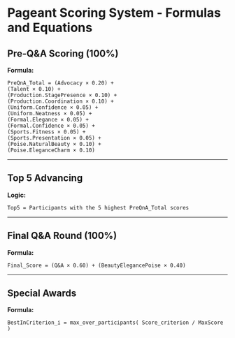 
# Pageant Scoring System - Formulas and Equations

## Pre-Q&A Scoring (100%)
**Formula:**
```
PreQnA_Total = (Advocacy × 0.20) +
(Talent × 0.10) +
(Production.StagePresence × 0.10) +
(Production.Coordination × 0.10) +
(Uniform.Confidence × 0.05) +
(Uniform.Neatness × 0.05) +
(Formal.Elegance × 0.05) +
(Formal.Confidence × 0.05) +
(Sports.Fitness × 0.05) +
(Sports.Presentation × 0.05) +
(Poise.NaturalBeauty × 0.10) +
(Poise.EleganceCharm × 0.10)
```

---

## Top 5 Advancing
**Logic:**
```
Top5 = Participants with the 5 highest PreQnA_Total scores
```

---

## Final Q&A Round (100%)
**Formula:**
```
Final_Score = (Q&A × 0.60) + (BeautyElegancePoise × 0.40)
```

---

## Special Awards
**Formula:**
```
BestInCriterion_i = max_over_participants( Score_criterion / MaxScore )
```
